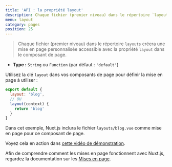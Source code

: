 ```yaml
---
title: 'API : la propriété layout'
description: Chaque fichier (premier niveau) dans le répertoire `layouts` créera un layout personnalisé accessible avec la propriété layout dans le composant page.
menu: layout
category: pages
position: 25
---
```


> Chaque fichier (premier niveau) dans le répertoire `layouts` créera une mise en page personnalisée accessible avec la propriété `layout` dans le composant de page.

- **Type :** `String` ou `Function` (par défaut : `'default'`)

Utilisez la clé `layout` dans vos composants de page pour définir la mise en page à utiliser :

```js
export default {
  layout: 'blog',
  // OU
  layout(context) {
    return 'blog'
  }
}
```

Dans cet exemple, Nuxt.js inclura le fichier `layouts/blog.vue` comme mise en page pour ce composant de page.

Voyez cela en action dans [cette vidéo de démonstration](https://www.youtube.com/watch?v=YOKnSTp7d38).

Afin de comprendre comment les mises en page fonctionnent avec Nuxt.js, regardez la documentation sur les [Mises en page](/guide/views#mises-en-page).
